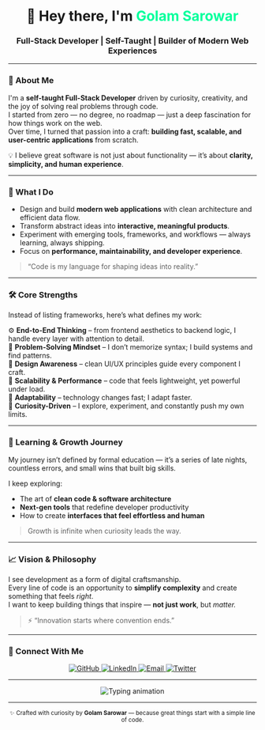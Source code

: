 <!-- Profile README for Golam Sarowar -->

<h1 align="center">👋 Hey there, I'm <span style="color:#00FF9C;">Golam Sarowar</span></h1>
<h3 align="center">Full-Stack Developer | Self-Taught | Builder of Modern Web Experiences</h3>

---

### 🧠 About Me
I'm a **self-taught Full-Stack Developer** driven by curiosity, creativity, and the joy of solving real problems through code.  
I started from zero — no degree, no roadmap — just a deep fascination for how things work on the web.  
Over time, I turned that passion into a craft: **building fast, scalable, and user-centric applications** from scratch.

💡 I believe great software is not just about functionality — it’s about **clarity, simplicity, and human experience**.

---

### 🚀 What I Do
- Design and build **modern web applications** with clean architecture and efficient data flow.  
- Transform abstract ideas into **interactive, meaningful products**.  
- Experiment with emerging tools, frameworks, and workflows — always learning, always shipping.  
- Focus on **performance, maintainability, and developer experience**.

> “Code is my language for shaping ideas into reality.”

---

### 🛠️ Core Strengths
Instead of listing frameworks, here’s what defines my work:

⚙️ **End-to-End Thinking** – from frontend aesthetics to backend logic, I handle every layer with attention to detail.  
🧩 **Problem-Solving Mindset** – I don’t memorize syntax; I build systems and find patterns.  
🎨 **Design Awareness** – clean UI/UX principles guide every component I craft.  
🚀 **Scalability & Performance** – code that feels lightweight, yet powerful under load.  
🔄 **Adaptability** – technology changes fast; I adapt faster.  
💭 **Curiosity-Driven** – I explore, experiment, and constantly push my own limits.

---

### 🌱 Learning & Growth Journey
My journey isn’t defined by formal education — it’s a series of late nights, countless errors, and small wins that built big skills.

I keep exploring:
- The art of **clean code & software architecture**  
- **Next-gen tools** that redefine developer productivity  
- How to create **interfaces that feel effortless and human**

> Growth is infinite when curiosity leads the way.

---

### 📈 Vision & Philosophy
I see development as a form of digital craftsmanship.  
Every line of code is an opportunity to **simplify complexity** and create something that feels *right*.  
I want to keep building things that inspire — **not just work**, but *matter.*

> ⚡ “Innovation starts where convention ends.”

---

### 🤝 Connect With Me

<p align="center">
  <a href="https://github.com/YourGitHubUsername" target="_blank">
    <img src="https://img.shields.io/badge/GitHub-181717?style=for-the-badge&logo=github&logoColor=white" alt="GitHub"/>
  </a>
  <a href="https://www.linkedin.com/in/your-linkedin/" target="_blank">
    <img src="https://img.shields.io/badge/LinkedIn-0077B5?style=for-the-badge&logo=linkedin&logoColor=white" alt="LinkedIn"/>
  </a>
  <a href="mailto:your.email@example.com" target="_blank">
    <img src="https://img.shields.io/badge/Email-D14836?style=for-the-badge&logo=gmail&logoColor=white" alt="Email"/>
  </a>
  <a href="https://twitter.com/yourhandle" target="_blank">
    <img src="https://img.shields.io/badge/Twitter-1DA1F2?style=for-the-badge&logo=x&logoColor=white" alt="Twitter"/>
  </a>
</p>

---

<p align="center">
  <img src="https://readme-typing-svg.demolab.com?font=JetBrains+Mono&size=16&pause=1000&color=00FF9C&width=435&lines=Code.+Create.+Repeat.;Always+learning+something+new.;Building+with+passion+and+purpose." alt="Typing animation" />
</p>

---

<p align="center">
  <sub>✨ Crafted with curiosity by <b>Golam Sarowar</b> — because great things start with a simple line of code.</sub>
</p>
